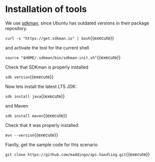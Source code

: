 # Installation of tools
We use [sdkman](https://sdkman.io), since Ubuntu has outdated versions in their package repository.

`curl -s "https://get.sdkman.io" | bash`{{execute}}

and activate the tool for the current shell

`source "$HOME/.sdkman/bin/sdkman-init.sh"`{{execute}}

Check that SDKman is properly installed

`sdk version`{{execute}}

Now lets install the latest LTS JDK:

`sdk install java`{{execute}} 

and Maven 

`sdk install maven`{{execute}}

Check that it was properly installed:

`mvn --version`{{execute}}

Fianlly, get the sample code for this scenario

`git clone https://github.com/maddingo/api-handling.git`{{execute}}
